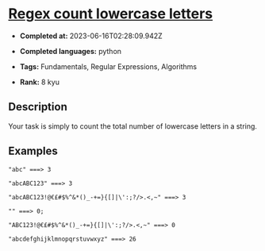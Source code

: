 # [Regex count lowercase letters](https://www.codewars.com/kata/56a946cd7bd95ccab2000055)

- **Completed at:** 2023-06-16T02:28:09.942Z

- **Completed languages:** python

- **Tags:** Fundamentals, Regular Expressions, Algorithms

- **Rank:** 8 kyu

## Description

Your task is simply to count the total number of lowercase letters in a string.

## Examples

```
"abc" ===> 3

"abcABC123" ===> 3

"abcABC123!@€£#$%^&*()_-+=}{[]|\':;?/>.<,~" ===> 3

"" ===> 0;

"ABC123!@€£#$%^&*()_-+=}{[]|\':;?/>.<,~" ===> 0

"abcdefghijklmnopqrstuvwxyz" ===> 26
```

